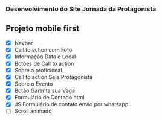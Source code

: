 ### Desenvolvimento do Site Jornada da Protagonista

## Projeto mobile first

- [x] Navbar
- [x] Call to action com Foto
- [x] Informação Data e Local
- [x] Botões de Call to action
- [x] Sobre a proficional
- [x] Call to action Seja Protagonista
- [x] Sobre o Evento
- [x] Botão Garanta sua Vaga
- [x] Formulário de Contado html
- [x] JS Formulário de contato envio por whatsapp
- [ ] Scroll animado